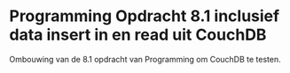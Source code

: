 # Programming Opdracht 8.1 inclusief data insert in en read uit CouchDB

Ombouwing van de 8.1 opdracht van Programming om CouchDB te testen.

